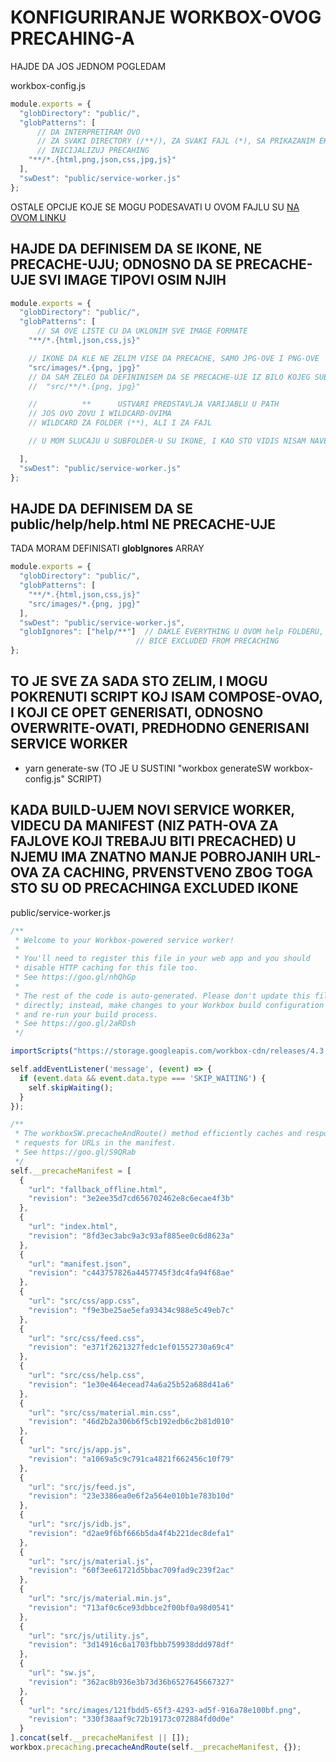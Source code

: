 # KONFIGURIRANJE WORKBOX-OVOG PRECAHING-A

HAJDE DA JOS JEDNOM POGLEDAM

workbox-config.js

```javascript
module.exports = {
  "globDirectory": "public/",
  "globPatterns": [
      // DA INTERPRETIRAM OVO
      // ZA SVAKI DIRECTORY (/**/), ZA SVAKI FAJL (*), SA PRIKAZANIM EKSTENZIJAMA (.{})
      // INICIJALIZUJ PRECAHING
    "**/*.{html,png,json,css,jpg,js}"
  ],
  "swDest": "public/service-worker.js"
};
```

OSTALE OPCIJE KOJE SE MOGU PODESAVATI U OVOM FAJLU SU [NA OVOM LINKU](https://developers.google.com/web/tools/workbox/modules/workbox-build#full_generatesw_config)

## HAJDE DA DEFINISEM DA SE IKONE, NE PRECACHE-UJU; ODNOSNO DA SE PRECACHE-UJE SVI IMAGE TIPOVI OSIM NJIH

```javascript
module.exports = {
  "globDirectory": "public/",
  "globPatterns": [
      // SA OVE LISTE CU DA UKLONIM SVE IMAGE FORMATE
    "**/*.{html,json,css,js}"

    // IKONE DA KLE NE ZELIM VISE DA PRECACHE, SAMO JPG-OVE I PNG-OVE
    "src/images/*.{png, jpg}"
    // DA SAM ZELEO DA DEFININISEM DA SE PRECACHE-UJE IZ BILO KOJEG SUB FOLDER-A MORAO BI DA PATH DEVINISEM SA  **
    //  "src/**/*.{png, jpg}"

    //          **      USTVARI PREDSTAVLJA VARIJABLU U PATH
    // JOS OVO ZOVU I WILDCARD-OVIMA
    // WILDCARD ZA FOLDER (**), ALI I ZA FAJL

    // U MOM SLUCAJU U SUBFOLDER-U SU IKONE, I KAO STO VIDIS NISAM NAVEO NI JEDAN SUBFOLDER U images FOLDERU

  ],
  "swDest": "public/service-worker.js"
};
```

## HAJDE DA DEFINISEM DA SE public/help/help.html NE PRECACHE-UJE

TADA MORAM DEFINISATI **globIgnores** ARRAY

```javascript
module.exports = {
  "globDirectory": "public/",
  "globPatterns": [
    "**/*.{html,json,css,js}"
    "src/images/*.{png, jpg}"
  ],
  "swDest": "public/service-worker.js",
  "globIgnores": ["help/**"]  // DAKLE EVERYTHING U OVOM help FOLDERU, BILO DA JE FAJL ILI SUBFOLDER
                            // BICE EXCLUDED FROM PRECACHING
};
```

## TO JE SVE ZA SADA STO ZELIM, I MOGU POKRENUTI SCRIPT KOJ ISAM COMPOSE-OVAO, I KOJI CE OPET GENERISATI, ODNOSNO OVERWRITE-OVATI, PREDHODNO GENERISANI SERVICE WORKER

- yarn generate-sw (TO JE U SUSTINI "workbox generateSW  workbox-config.js" SCRIPT)

## KADA BUILD-UJEM NOVI SERVICE WORKER, VIDECU DA MANIFEST (NIZ PATH-OVA ZA FAJLOVE KOJI TREBAJU BITI PRECACHED) U NJEMU IMA ZNATNO MANJE POBROJANIH URL-OVA ZA CACHING, PRVENSTVENO ZBOG TOGA STO SU OD PRECACHINGA EXCLUDED IKONE

public/service-worker.js

```javascript
/**
 * Welcome to your Workbox-powered service worker!
 *
 * You'll need to register this file in your web app and you should
 * disable HTTP caching for this file too.
 * See https://goo.gl/nhQhGp
 *
 * The rest of the code is auto-generated. Please don't update this file
 * directly; instead, make changes to your Workbox build configuration
 * and re-run your build process.
 * See https://goo.gl/2aRDsh
 */

importScripts("https://storage.googleapis.com/workbox-cdn/releases/4.3.1/workbox-sw.js");

self.addEventListener('message', (event) => {
  if (event.data && event.data.type === 'SKIP_WAITING') {
    self.skipWaiting();
  }
});

/**
 * The workboxSW.precacheAndRoute() method efficiently caches and responds to
 * requests for URLs in the manifest.
 * See https://goo.gl/S9QRab
 */
self.__precacheManifest = [
  {
    "url": "fallback_offline.html",
    "revision": "3e2ee35d7cd656702462e8c6ecae4f3b"
  },
  {
    "url": "index.html",
    "revision": "8fd3ec3abc9a3c93af885ee0c6d8623a"
  },
  {
    "url": "manifest.json",
    "revision": "c443757826a4457745f3dc4fa94f68ae"
  },
  {
    "url": "src/css/app.css",
    "revision": "f9e3be25ae5efa93434c988e5c49eb7c"
  },
  {
    "url": "src/css/feed.css",
    "revision": "e371f2621327fedc1ef01552730a69c4"
  },
  {
    "url": "src/css/help.css",
    "revision": "1e30e464ecead74a6a25b52a688d41a6"
  },
  {
    "url": "src/css/material.min.css",
    "revision": "46d2b2a306b6f5cb192edb6c2b81d010"
  },
  {
    "url": "src/js/app.js",
    "revision": "a1069a5c9c791ca4821f662456c10f79"
  },
  {
    "url": "src/js/feed.js",
    "revision": "23e3386ea0e6f2a564e010b1e783b10d"
  },
  {
    "url": "src/js/idb.js",
    "revision": "d2ae9f6bf666b5da4f4b221dec8defa1"
  },
  {
    "url": "src/js/material.js",
    "revision": "60f3ee61721d5bbac709fad9c239f2ac"
  },
  {
    "url": "src/js/material.min.js",
    "revision": "713af0c6ce93dbbce2f00bf0a98d0541"
  },
  {
    "url": "src/js/utility.js",
    "revision": "3d14916c6a1703fbbb759938ddd978df"
  },
  {
    "url": "sw.js",
    "revision": "362ac8b936e3b73d36b6527645667327"
  },
  {
    "url": "src/images/121fbdd5-65f3-4293-ad5f-916a78e100bf.png",
    "revision": "330f38aaf9c72b19173c072884fd0d0e"
  }
].concat(self.__precacheManifest || []);
workbox.precaching.precacheAndRoute(self.__precacheManifest, {});
```
